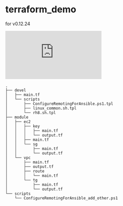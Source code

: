 # terraform_demo
for v0.12.24

![terraform_demo.pdf](https://github.com/eleelsa/terraform_demo/files/4680405/terraform_demo.pdf)

```
.
├── devel
│   ├── main.tf
│   └── scripts
│       ├── ConfigureRemotingForAnsible.ps1.tpl
│       ├── linux_common.sh.tpl
│       └── rh8.sh.tpl
├── module
│   ├── ec2
│   │   ├── key
│   │   │   ├── main.tf
│   │   │   └── output.tf
│   │   ├── main.tf
│   │   └── sg
│   │       ├── main.tf
│   │       └── output.tf
│   └── vpc
│       ├── main.tf
│       ├── output.tf
│       ├── route
│       │   └── main.tf
│       └── tg
│           ├── main.tf
│           └── output.tf
└── scripts
    └── ConfigureRemotingForAnsible_add_other.ps1
```
